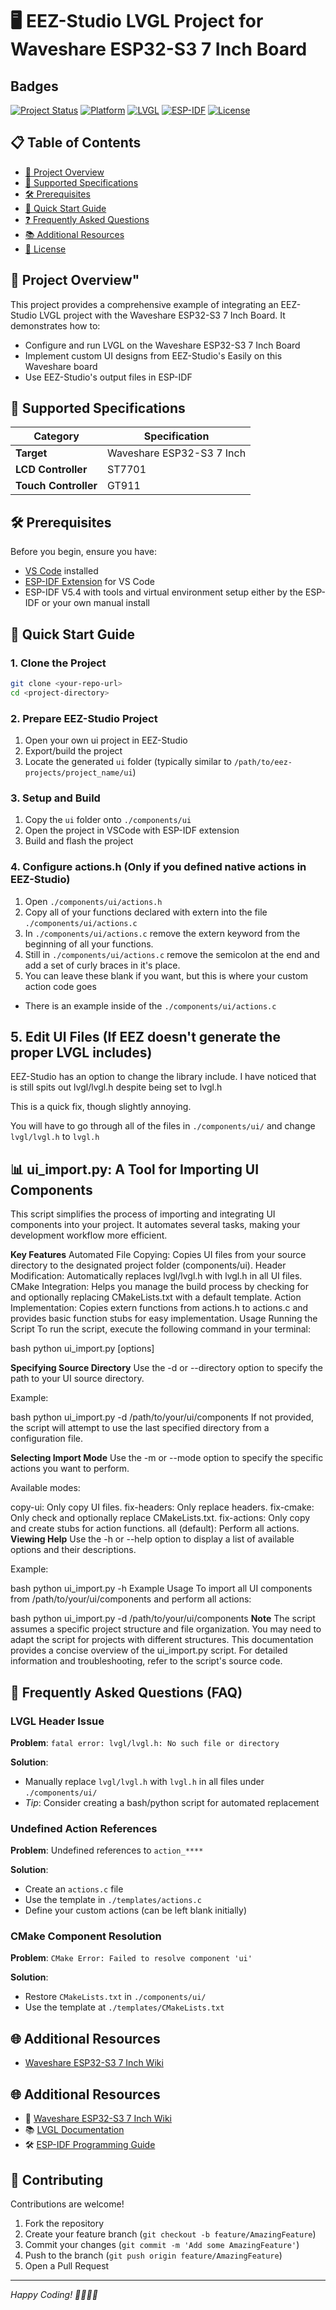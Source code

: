 # 🖥️ EEZ-Studio LVGL Project for Waveshare ESP32-S3      7 Inch Board

## Badges

[![Project Status](https://img.shields.io/badge/status-development-yellow)](https://github.com/yourusername/yourproject)
[![Platform](https://img.shields.io/badge/platform-ESP32--S3-blue)](https://www.espressif.com/en/products/socs/esp32-s3)
[![LVGL](https://img.shields.io/badge/LVGL-v8.3-orange)](https://lvgl.io/)
[![ESP-IDF](https://img.shields.io/badge/ESP--IDF-v5.4-green)](https://docs.espressif.com/projects/esp-idf/en/latest/esp32/)
[![License](https://img.shields.io/badge/license-MIT-brightgreen)](LICENSE)

## 📋 Table of Contents

- [📝 Project Overview](#-project-overview)
- [🎯 Supported Specifications](#-supported-specifications)
- [🛠 Prerequisites](#-prerequisites)
- [🚀 Quick Start Guide](#-quick-start-guide)
- [❓ Frequently Asked Questions](#-frequently-asked-questions)
- [📚 Additional Resources](#-additional-resources)
- [📄 License](#-license)

## 📝 Project Overview"

This project provides a comprehensive example of integrating an EEZ-Studio LVGL project with the Waveshare ESP32-S3 7 Inch Board. It demonstrates how to:
- Configure and run LVGL on the Waveshare ESP32-S3 7 Inch Board
- Implement custom UI designs from EEZ-Studio's Easily on this Waveshare board
- Use EEZ-Studio's output files in ESP-IDF

## 🎯 Supported Specifications

| Category | Specification |
|---------|---------------|
| **Target** | Waveshare ESP32-S3 7 Inch |
| **LCD Controller** | ST7701 |
| **Touch Controller** | GT911 |

## 🛠 Prerequisites

Before you begin, ensure you have:
- [VS Code](https://code.visualstudio.com/) installed
- [ESP-IDF Extension](https://github.com/espressif/vscode-esp-idf-extension) for VS Code
- ESP-IDF V5.4 with tools and virtual environment setup either by the ESP-IDF or your own manual install

## 🚀 Quick Start Guide

### 1. Clone the Project
```bash
git clone <your-repo-url>
cd <project-directory>
```

### 2. Prepare EEZ-Studio Project
1. Open your own ui project in EEZ-Studio
2. Export/build the project
3. Locate the generated `ui` folder (typically similar to `/path/to/eez-projects/project_name/ui`)

### 3. Setup and Build
1. Copy the `ui` folder onto `./components/ui`
2. Open the project in VSCode with ESP-IDF extension
3. Build and flash the project


### 4. Configure actions.h (Only if you defined native actions in EEZ-Studio)
1. Open `./components/ui/actions.h`
2. Copy all of your functions declared with extern into the file `./components/ui/actions.c`
3. In `./components/ui/actions.c` remove the extern keyword from the beginning of all your functions.
4. Still in `./components/ui/actions.c` remove the semicolon at the end and add a set of curly braces in it's place.
5. You can leave these blank if you want, but this is where your custom action code goes
* There is an example inside of the `./components/ui/actions.c`

## 5. Edit UI Files (If EEZ doesn't generate the proper LVGL includes)
EEZ-Studio has an option to change the library include. I have noticed that is still spits out lvgl/lvgl.h despite being set to lvgl.h

This is a quick fix, though slightly annoying.

You will have to go through all of the files in `./components/ui/` and change `lvgl/lvgl.h` to `lvgl.h`

## 📊 ui_import.py: A Tool for Importing UI Components
This script simplifies the process of importing and integrating UI components into your project. It automates several tasks, making your development workflow more efficient.

**Key Features**
Automated File Copying: Copies UI files from your source directory to the designated project folder (components/ui).
Header Modification: Automatically replaces lvgl/lvgl.h with lvgl.h in all UI files.
CMake Integration: Helps you manage the build process by checking for and optionally replacing CMakeLists.txt with a default template.
Action Implementation: Copies extern functions from actions.h to actions.c and provides basic function stubs for easy implementation.
Usage
Running the Script
To run the script, execute the following command in your terminal:

bash
python ui_import.py [options]

**Specifying Source Directory**
Use the -d or --directory option to specify the path to your UI source directory.

Example:

bash
python ui_import.py -d /path/to/your/ui/components
If not provided, the script will attempt to use the last specified directory from a configuration file.

**Selecting Import Mode**
Use the -m or --mode option to specify the specific actions you want to perform.

Available modes:

copy-ui: Only copy UI files.
fix-headers: Only replace headers.
fix-cmake: Only check and optionally replace CMakeLists.txt.
fix-actions: Only copy and create stubs for action functions.
all (default): Perform all actions.
**Viewing Help**
Use the -h or --help option to display a list of available options and their descriptions.

Example:

bash
python ui_import.py -h
Example Usage
To import all UI components from /path/to/your/ui/components and perform all actions:

bash
python ui_import.py -d /path/to/your/ui/components
**Note**
The script assumes a specific project structure and file organization. You may need to adapt the script for projects with different structures. This documentation provides a concise overview of the ui_import.py script. For detailed information and troubleshooting, refer to the script's source code.

## 🤔 Frequently Asked Questions (FAQ)

### LVGL Header Issue
**Problem**: `fatal error: lvgl/lvgl.h: No such file or directory`

**Solution**: 
- Manually replace `lvgl/lvgl.h` with `lvgl.h` in all files under `./components/ui/`
- *Tip*: Consider creating a bash/python script for automated replacement

### Undefined Action References
**Problem**: Undefined references to `action_****`

**Solution**:
- Create an `actions.c` file
- Use the template in `./templates/actions.c`
- Define your custom actions (can be left blank initially)

### CMake Component Resolution
**Problem**: `CMake Error: Failed to resolve component 'ui'`

**Solution**:
- Restore `CMakeLists.txt` in `./components/ui/`
- Use the template at `./templates/CMakeLists.txt`

## 🌐 Additional Resources
- [Waveshare ESP32-S3 7 Inch Wiki](https://www.waveshare.com/wiki/ESP32-S3-Touch-LCD-7)

## 🌐 Additional Resources

- 📖 [Waveshare ESP32-S3 7 Inch Wiki](https://www.waveshare.com/wiki/ESP32-S3-Touch-LCD-7)
- 📚 [LVGL Documentation](https://docs.lvgl.io/)
- 🛠 [ESP-IDF Programming Guide](https://docs.espressif.com/projects/esp-idf/en/latest/esp32/)

## 🤝 Contributing

Contributions are welcome!

1. Fork the repository
2. Create your feature branch (`git checkout -b feature/AmazingFeature`)
3. Commit your changes (`git commit -m 'Add some AmazingFeature'`)
4. Push to the branch (`git push origin feature/AmazingFeature`)
5. Open a Pull Request


---

*Happy Coding! 👨‍💻👩‍💻*

